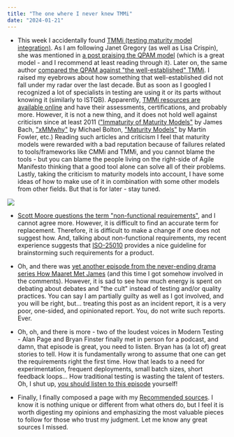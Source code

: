 ```yaml
---
title: "The one where I never knew TMMi"
date: "2024-01-21"
---
```


- This week I accidentally found [TMMi (testing maturity model integration)](https://www.tmmi.org/tmmi-documents/). As I am following Janet Gregory (as well as Lisa Crispin), she was mentioned in [a post praising the QPAM model](https://www.linkedin.com/posts/mowat_qualityassurance-qualityengineering-agile-activity-7151147696232304643-7dGs/) (which is a great model - and I recommend at least reading through it). Later on, the same author [compared the QPAM against "the well-established" TMMi](https://www.linkedin.com/posts/mowat_linkedin-log-in-or-sign-up-activity-7152643550956974080-j9EW/). I raised my eyebrows about how something that well-established did not fall under my radar over the last decade. But as soon as I googled I recognized a lot of specialists in testing are using it or its parts without knowing it (similarly to ISTQB). Apparently, [TMMi resources are available online](https://www.tmmi.org/tmmi-documents/) and have their assessments, certifications, and probably more. However, it is not a new thing, and it does not hold well against criticism since at least 2011 (["Immaturity of Maturity Models"](https://www.satisfice.com/blog/archives/581) by James Bach, ["xMMwhy"](https://developsense.com/blog/2011/10/xmmwhy) by Michael Bolton, ["Maturity Models"](https://martinfowler.com/bliki/MaturityModel.html) by Martin Fowler, etc.) Reading such articles and criticism I feel that maturity models were rewarded with a bad reputation because of failures related to tools/frameworks like CMMi and TMMi, and you cannot blame the tools - but you can blame the people living on the right-side of Agile Manifesto thinking that a good tool alone can solve all of their problems. Lastly, taking the criticism to maturity models into account, I have some ideas of how to make use of it in combination with some other models from other fields. But that is for later - stay tuned.

![](https://testwhere.wordpress.com/wp-content/uploads/2024/01/image-5.png?w=1024)

- [Scott Moore questions the term "non-functional requirements"](https://www.linkedin.com/posts/scottmooreconsulting_i-dont-care-if-it-is-an-industry-accepted-activity-7154455173916950528-7JJ6/), and I cannot agree more. However, it is difficult to find an accurate term for replacement. Therefore, it is difficult to make a change if one does not suggest how. And, talking about non-functional requirements, my recent experience suggests that [ISO-25010](https://iso25000.com/index.php/en/iso-25000-standards/iso-25010) provides a nice guideline for brainstorming such requirements for a product.

- Oh, and there was [yet another episode from the never-ending drama series How Maaret Met James](https://www.linkedin.com/posts/maaret_this-week-alone-i-received-a-thank-you-for-activity-7153685340799541250-jioG/) (and this time I got somehow involved in the comments). However, it is sad to see how much energy is spent on debating about debates and "the cult" instead of testing and/or quality practices. You can say I am partially guilty as well as I got involved, and you will be right, but... treating this post as an incident report, it is a very poor, one-sided, and opinionated report. You, do not write such reports. Ever.

- Oh, oh, and there is more - two of the loudest voices in Modern Testing - Alan Page and Bryan Finster finally met in person for a podcast, and damn, that episode is great, you need to listen. Bryan has (a lot of) great stories to tell. How it is fundamentally wrong to assume that one can get the requirements right the first time. How that leads to a need for experimentation, frequent deployments, small batch sizes, short feedback loops... How traditional testing is wasting the talent of testers. Oh, I shut up, [you should listen to this episode](https://podcasters.spotify.com/pod/show/abtesting/episodes/Episode-192-Bryan-Finster-e2eeuq4) yourself!

- Finally, I finally composed a page with my [Recommended sources](/recommended-sources/). I know it is nothing unique or different from what others do, but I feel it is worth digesting my opinions and emphasizing the most valuable pieces to follow for those who trust my judgment. Let me know any great sources I missed.

